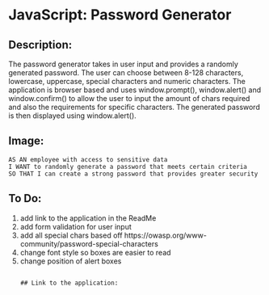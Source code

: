 # JavaScript: Password Generator

## Description:

The password generator takes in user input and provides a randomly generated password. The user can choose between 8-128 characters, lowercase, uppercase, special characters and numeric characters. The application is browser based and uses window.prompt(), window.alert() and window.confirm() to allow the user to input the amount of chars required and also the requirements for specific characters. The generated password is then displayed using window.alert().

## Image:

```
AS AN employee with access to sensitive data
I WANT to randomly generate a password that meets certain criteria
SO THAT I can create a strong password that provides greater security
```

## To Do:
<ol>
  <li>add link to the application in the ReadMe</li>
  <li>add form validation for user input</li>
  <li>add all special chars based off https://owasp.org/www-community/password-special-characters </li>
  <li>change font style so boxes are easier to read</li>
  <li>change position of alert boxes</li>

```

## Link to the application:


